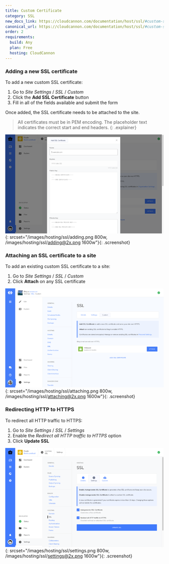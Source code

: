 ```yaml
---
title: Custom Certificate
category: SSL
new_docs_link: https://cloudcannon.com/documentation/host/ssl/#custom-ssl
canonical_url: https://cloudcannon.com/documentation/host/ssl/#custom-ssl
order: 2
requirements:
  build: Any
  plan: Free
  hosting: CloudCannon
---
```


### Adding a new SSL certificate

To add a new custom SSL certificate:

1. Go to *Site Settings* / *SSL* / *Custom*
2. Click the **Add SSL Certificate** button
3. Fill in all of the fields available and submit the form

Once added, the SSL certificate needs to be attached to the site.

> All certificates must be in PEM encoding. The placeholder text indicates the correct start and end headers.
{: .explainer}

![Adding a new SSL certificate](/images/hosting/ssl/adding.png){: srcset="/images/hosting/ssl/adding.png 800w, /images/hosting/ssl/adding@2x.png 1600w"}{: .screenshot}

### Attaching an SSL certificate to a site

To add an existing custom SSL certificate to a site:

1. Go to *Site Settings* / *SSL* / *Custom*
2. Click **Attach** on any SSL certificate

![Attaching an SSL certificate](/images/hosting/ssl/attaching.png){: srcset="/images/hosting/ssl/attaching.png 800w, /images/hosting/ssl/attaching@2x.png 1600w"}{: .screenshot}

### Redirecting HTTP to HTTPS

To redirect all HTTP traffic to HTTPS:

1. Go to *Site Settings* / *SSL* / *Settings*
2. Enable the *Redirect all HTTP traffic to HTTPS* option
3. Click **Update SSL**

![SSL Settings](/images/hosting/ssl/settings.png){: srcset="/images/hosting/ssl/settings.png 800w, /images/hosting/ssl/settings@2x.png 1600w"}{: .screenshot}
